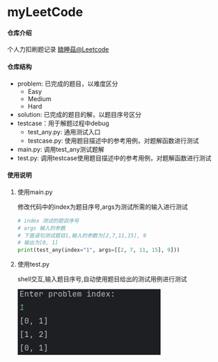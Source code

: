 # myLeetCode

#### 仓库介绍
个人力扣刷题记录
[瞌睡菇@Leetcode](https://leetcode.cn/u/keshuigu/)

#### 仓库结构

- problem: 已完成的题目，以难度区分
  - Easy
  - Medium
  - Hard
- solution: 已完成的题目的解，以题目序号区分
- testcase：用于解题过程中debug
  - test_any.py: 通用测试入口
  - testcase.py: 使用题目描述中的参考用例，对题解函数进行测试
- main.py: 调用test_any测试题解
- test.py: 调用testcase使用题目描述中的参考用例，对题解函数进行测试

#### 使用说明

1.  使用main.py 

    修改代码中的index为题目序号,args为测试所需的输入进行测试
    
    ```python
    # index 测试的题目序号
    # args 输入的参数
    # 下面语句测试题目1,输入的参数为[2,7,11,15], 9
    # 输出为[0, 1]
    print(test_any(index="1", args=[[2, 7, 11, 15], 9]))
    ```

2.  使用test.py 

    shell交互,输入题目序号,自动使用题目给出的测试用例进行测试

    ![题目1的测试](./asserts/testpy_example.png)